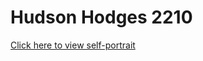 # Hudson Hodges 2210

[Click here to view self-portrait](https://hhodge8.github.io/Hodges_Hudson_Art2210/Hodges_Hudson_Art2210_Self-portrait_Fall2019/Project1.html)
